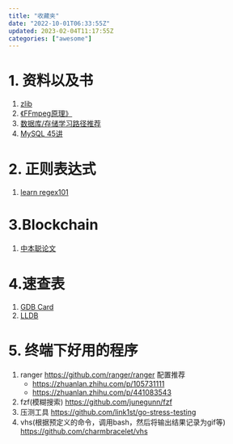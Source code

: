 ```yaml
---
title: "收藏夹"
date: "2022-10-01T06:33:55Z"
updated: 2023-02-04T11:17:55Z
categories: ["awesome"]
---
```

# 1. 资料以及书

1. [zlib](https://zlib.cydiar.com/)
2. [《FFmpeg原理》](https://ffmpeg.xianwaizhiyin.net/cover.html) 
3. [数据库/存储学习路径推荐](https://www.v2ex.com/t/913147#reply5)
4. [MySQL 45讲](https://fanlv.fun/2020/08/01/mysql-45-lesson/)

# 2. 正则表达式

1. [learn regex101](https://regexlearn.com/zh-cn/learn)

# 3.Blockchain

1. [中本聪论文](https://nakamotoinstitute.org/static/docs/bitcoin-zh-cn.pdf)

# 4.速查表
1. [GDB Card](https://inst.eecs.berkeley.edu/~cs61c/sp21/resources-pdfs/gdb5-refcard.pdf)
2. [LLDB](https://lldb.llvm.org/use/map.html)

# 5. 终端下好用的程序
1. ranger https://github.com/ranger/ranger  配置推荐
	- https://zhuanlan.zhihu.com/p/105731111
	- https://zhuanlan.zhihu.com/p/441083543
2. fzf(模糊搜索) https://github.com/junegunn/fzf
3. 压测工具 https://github.com/link1st/go-stress-testing
5. vhs(根据预定义的命令，调用bash，然后将输出结果记录为gif等) https://github.com/charmbracelet/vhs
